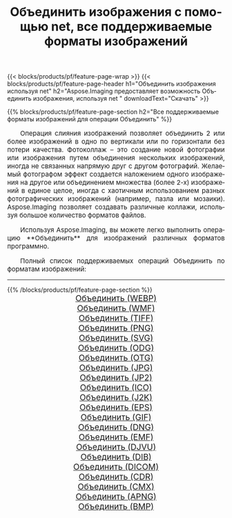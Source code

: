 ﻿---
title: Объединить изображения с помощью net, все поддерживаемые форматы изображений 
weight: 3920
url: /ru/net/merge 
lang: ru
langdirlevel: 2
locales: zh-hans,ja,it,ru,de,es,fr,nl,id,lt,pl,pt,vi,tr,ko,zh-hant,ar,hi,th,sv,cs,uk,he
description: Используя Aspose.Imaging, вы можете легко Объединить изображения используя net
---

{{< blocks/products/pf/feature-page-wrap >}}
{{< blocks/products/pf/feature-page-header h1="Объединить изображения используя net" h2="Aspose.Imaging предоставляет возможность Объединить изображения, используя net " downloadText="Скачать" >}}


{{% blocks/products/pf/feature-page-section  h2="Все поддерживаемые форматы изображений для операции Объединить" %}}
<p align="justify" style="text-indent:2em;font-size:15px;">
Операция слияния изображений позволяет объединить 2 или более изображений в одно по вертикали или по горизонтали без потери качества. Фотоколлаж – это создание новой фотографии или изображения путем объединения нескольких изображений, иногда не связанных напрямую друг с другом фотографий. Желаемый фотографом эффект создается наложением одного изображения на другое или объединением множества (более 2-х) изображений в единое целое, иногда с хаотичным использованием разных фотографических изображений (например, пазла или мозаики). Aspose.Imaging позволяет создавать различные коллажи, используя большое количество форматов файлов.
</p>
<p align="justify" style="text-indent:2em;font-size:15px;">
Используя Aspose.Imaging, вы можете легко выполнить операцию **Объединить** для изображений различных форматов программно.
</p>
<p align="justify" style="text-indent:2em;font-size:15px;">
Полный список поддерживаемых операций Объединить по форматам изображений:
</p>
<hr/>
{{% /blocks/products/pf/feature-page-section %}}
<div class="container-fluid productfamilypage bg-gray">
    <div class="convertypes bg-gray agp-content section">
        <div class="container">
		<div class="row other-converters" style="gap: 10px;font-size: 19px;text-align:center;">
		    <div class='col-md-2 other-converter remove-lp remove-rp'><a href="/imaging/ru/net/merge/webp" style="padding:15px;">Объединить (WEBP)</a></div><div class='col-md-2 other-converter remove-lp remove-rp'><a href="/imaging/ru/net/merge/wmf" style="padding:15px;">Объединить (WMF)</a></div><div class='col-md-2 other-converter remove-lp remove-rp'><a href="/imaging/ru/net/merge/tiff" style="padding:15px;">Объединить (TIFF)</a></div><div class='col-md-2 other-converter remove-lp remove-rp'><a href="/imaging/ru/net/merge/png" style="padding:15px;">Объединить (PNG)</a></div><div class='col-md-2 other-converter remove-lp remove-rp'><a href="/imaging/ru/net/merge/svg" style="padding:15px;">Объединить (SVG)</a></div><div class='col-md-2 other-converter remove-lp remove-rp'><a href="/imaging/ru/net/merge/odg" style="padding:15px;">Объединить (ODG)</a></div><div class='col-md-2 other-converter remove-lp remove-rp'><a href="/imaging/ru/net/merge/otg" style="padding:15px;">Объединить (OTG)</a></div><div class='col-md-2 other-converter remove-lp remove-rp'><a href="/imaging/ru/net/merge/jpg" style="padding:15px;">Объединить (JPG)</a></div><div class='col-md-2 other-converter remove-lp remove-rp'><a href="/imaging/ru/net/merge/jp2" style="padding:15px;">Объединить (JP2)</a></div><div class='col-md-2 other-converter remove-lp remove-rp'><a href="/imaging/ru/net/merge/ico" style="padding:15px;">Объединить (ICO)</a></div><div class='col-md-2 other-converter remove-lp remove-rp'><a href="/imaging/ru/net/merge/j2k" style="padding:15px;">Объединить (J2K)</a></div><div class='col-md-2 other-converter remove-lp remove-rp'><a href="/imaging/ru/net/merge/eps" style="padding:15px;">Объединить (EPS)</a></div><div class='col-md-2 other-converter remove-lp remove-rp'><a href="/imaging/ru/net/merge/gif" style="padding:15px;">Объединить (GIF)</a></div><div class='col-md-2 other-converter remove-lp remove-rp'><a href="/imaging/ru/net/merge/dng" style="padding:15px;">Объединить (DNG)</a></div><div class='col-md-2 other-converter remove-lp remove-rp'><a href="/imaging/ru/net/merge/emf" style="padding:15px;">Объединить (EMF)</a></div><div class='col-md-2 other-converter remove-lp remove-rp'><a href="/imaging/ru/net/merge/djvu" style="padding:15px;">Объединить (DJVU)</a></div><div class='col-md-2 other-converter remove-lp remove-rp'><a href="/imaging/ru/net/merge/dib" style="padding:15px;">Объединить (DIB)</a></div><div class='col-md-2 other-converter remove-lp remove-rp'><a href="/imaging/ru/net/merge/dicom" style="padding:15px;">Объединить (DICOM)</a></div><div class='col-md-2 other-converter remove-lp remove-rp'><a href="/imaging/ru/net/merge/cdr" style="padding:15px;">Объединить (CDR)</a></div><div class='col-md-2 other-converter remove-lp remove-rp'><a href="/imaging/ru/net/merge/cmx" style="padding:15px;">Объединить (CMX)</a></div><div class='col-md-2 other-converter remove-lp remove-rp'><a href="/imaging/ru/net/merge/apng" style="padding:15px;">Объединить (APNG)</a></div><div class='col-md-2 other-converter remove-lp remove-rp'><a href="/imaging/ru/net/merge/bmp" style="padding:15px;">Объединить (BMP)</a></div>
                </div>
        </div>
    </div>
</div>
<br/>
